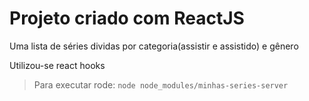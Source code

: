 # Projeto criado com ReactJS

Uma lista de séries dividas por categoria(assistir e assistido) e gênero

Utilizou-se react hooks

> Para executar rode: ` node node_modules/minhas-series-server `
